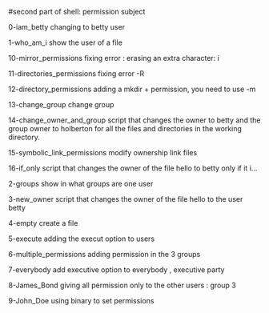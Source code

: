 #second part of shell: permission subject

0-iam_betty
changing to betty user

1-who_am_i
show the user of a file

10-mirror_permissions
fixing error : erasing an extra character: i

11-directories_permissions
fixing error -R

12-directory_permissions
adding a mkdir + permission, you need to use -m

13-change_group
change group

14-change_owner_and_group
script that changes the owner to betty and the group owner to holberton for all the files and directories in the working directory.

15-symbolic_link_permissions
modify ownership link files

16-if_only
script that changes the owner of the file hello to betty only if it i…

2-groups
show in what groups are one user

3-new_owner
script that changes the owner of the file hello to the user betty

4-empty
create a file

5-execute
adding the execut option to users

6-multiple_permissions
adding permission in the 3 groups

7-everybody
add executive option to everybody , executive party

8-James_Bond
giving all permission only to the other users : group 3

9-John_Doe
using binary to set permissions
